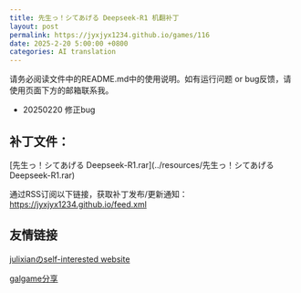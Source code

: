 ```yaml
---
title: 先生っ！シてあげる Deepseek-R1 机翻补丁
layout: post
permalink: https://jyxjyx1234.github.io/games/116
date: 2025-2-20 5:00:00 +0800
categories: AI translation
---
```



请务必阅读文件中的README.md中的使用说明。如有运行问题 or bug反馈，请使用页面下方的邮箱联系我。

- 20250220 修正bug

## 补丁文件：

[先生っ！シてあげる Deepseek-R1.rar](../resources/先生っ！シてあげる Deepseek-R1.rar)

 

通过RSS订阅以下链接，获取补丁发布/更新通知：https://jyxjyx1234.github.io/feed.xml

## 友情链接

[julixianのself-interested website](https://julixian-siw.worldsystem.top/) 

[galgame分享](https://t.me/galgpt)
